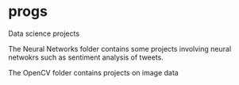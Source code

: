 # progs
Data science projects

The Neural Networks folder contains some projects involving neural netwokrs such as sentiment analysis of tweets.

The OpenCV folder contains projects on image data
